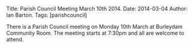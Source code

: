 Title: Parish Council Meeting March 10th 2014.
Date: 2014-03-04
Author: Ian Barton.
Tags: [parishcouncil]

There is a Parish Council meeting on Monday 10th March at Burleydam Community Room. The meeting starts at 7:30pm and all are welcome to attend.